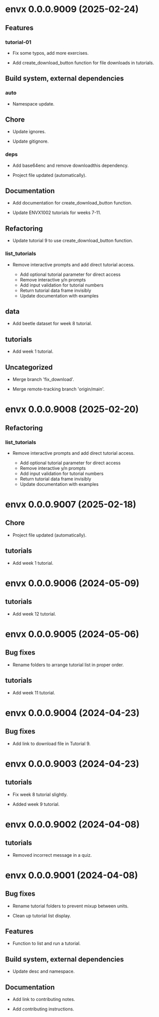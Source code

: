 <!-- NEWS.md is maintained by https://fledge.cynkra.com, contributors should not edit this file -->

# envx 0.0.0.9009 (2025-02-24)

## Features

### tutorial-01

- Fix some typos, add more exercises.

- Add create_download_button function for file downloads in tutorials.

## Build system, external dependencies

### auto

- Namespace update.

## Chore

- Update ignores.

- Update gitignore.

### deps

- Add base64enc and remove downloadthis dependency.

- Project file updated (automatically).

## Documentation

- Add documentation for create_download_button function.

- Update ENVX1002 tutorials for weeks 7-11.

## Refactoring

- Update tutorial 9 to use create_download_button function.

### list_tutorials

- Remove interactive prompts and add direct tutorial access.

  - Add optional tutorial parameter for direct access
  - Remove interactive y/n prompts
  - Add input validation for tutorial numbers
  - Return tutorial data frame invisibly
  - Update documentation with examples

## data

- Add beetle dataset for week 8 tutorial.

## tutorials

- Add week 1 tutorial.

## Uncategorized

- Merge branch 'fix_download'.

- Merge remote-tracking branch 'origin/main'.


# envx 0.0.0.9008 (2025-02-20)

## Refactoring

### list_tutorials

- Remove interactive prompts and add direct tutorial access.

  - Add optional tutorial parameter for direct access
  - Remove interactive y/n prompts
  - Add input validation for tutorial numbers
  - Return tutorial data frame invisibly
  - Update documentation with examples


# envx 0.0.0.9007 (2025-02-18)

## Chore

- Project file updated (automatically).

## tutorials

- Add week 1 tutorial.


# envx 0.0.0.9006 (2024-05-09)

## tutorials

- Add week 12 tutorial.


# envx 0.0.0.9005 (2024-05-06)

## Bug fixes

- Rename folders to arrange tutorial list in proper order.

## tutorials

- Add week 11 tutorial.


# envx 0.0.0.9004 (2024-04-23)

## Bug fixes

- Add link to download file in Tutorial 9.


# envx 0.0.0.9003 (2024-04-23)

## tutorials

- Fix week 8 tutorial slightly.

- Added week 9 tutorial.


# envx 0.0.0.9002 (2024-04-08)

## tutorials

- Removed incorrect message in a quiz.


# envx 0.0.0.9001 (2024-04-08)

## Bug fixes

- Rename tutorial folders to prevent mixup between units.

- Clean up tutorial list display.

## Features

- Function to list and run a tutorial.

## Build system, external dependencies

- Update desc and namespace.

## Documentation

- Add link to contributing notes.

- Add contributing instructions.
